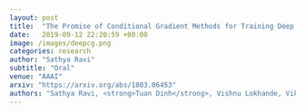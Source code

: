 ```yaml
---
layout: post
title:  "The Promise of Conditional Gradient Methods for Training Deep Models"
date:   2019-09-12 22:20:59 +00:00
image: /images/deepcg.png
categories: research
author: "Sathya Ravi"
subtitle: "Oral"
venue: "AAAI"
arxiv: "https://arxiv.org/abs/1803.06453"
authors: "Sathya Ravi, <strong>Tuan Dinh</strong>, Vishnu Lokhande, Vikas Singh"
---
```

<!-- [Presented Slides](){:target="_blank"} -->

